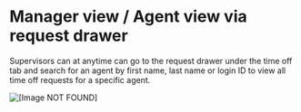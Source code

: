 # Manager view / Agent view via request drawer<a name="manager-agent-view-request-drawer-to"></a>

Supervisors can at anytime can go to the request drawer under the time off tab and search for an agent by first name, last name or login ID to view all time off requests for a specific agent\.

![\[Image NOT FOUND\]](http://docs.aws.amazon.com/connect/latest/adminguide/images/request-drawer-view-to.png)